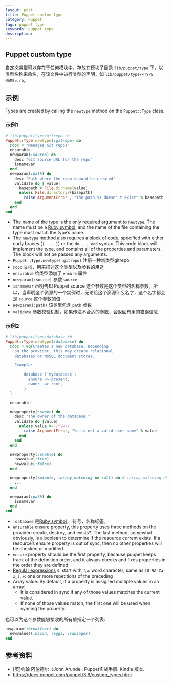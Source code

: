 ```yaml
---
layout: post
title: Puppet custom type
category: Puppet
tags: puppet type
keywords: puppet type
description:
---
```


## Puppet custom type

自定义类型可以存在于任何模块中，存放在模块子目录 `lib/puppet/type` 下，以类型名称来命名，在该文件中进行类型的声明，如 `lib/puppet/type/<TYPE NAME>.rb`。

## 示例

Types are created by calling the `newtype` method on the `Puppet::Type` class.

### 示例1

```ruby
# lib/puppet/type/gitrepo.rb
Puppet::Type.newtype(:gitrepo) do
  @doc = "Manages Git repos"
  ensurable
  newparam(:source) do
    desc "Git source URL for the repo"
    isnamevar
  end
  newparam(:path) do
    desc "Path where the repo should be created"
    validate do | value|
      basepath = File.dirname(value)
      unless File.directory?(basepath)
        raise ArgumentError , "The path %s doesn' t exist" % basepath
    end
  end
end
```

* The name of the type is the only required argument to `newtype`. The name must be a [Ruby symbol](http://www.ruby-doc.org/core/Symbol.html), and the name of the file containing the type must match the type’s name.
* The `newtype` method also requires a [block of code](http://www.robertsosinski.com/2008/12/21/understanding-ruby-blocks-procs-and-lambdas/), specified with either curly braces (`{ ... }`) or the `do ... end` syntax. This code block will implement the type, and contains all of the properties and parameters. The block will not be passed any arguments.
* `Puppet::Type.newtype(:gitrepo)` 注册一种新类型gitrepo
* `@doc` 文档，用来描述这个类型以及参数的用途
* `ensurable` 给类型添加了 `ensure` 属性
* `newparam(:source)` 参数 `source`
* `isnamevar` 声明告知 Puppet source 这个参数是这个类型的名称参数。所以，当声明这个资源的一个实例时，无论给这个资源什么名字，这个名字都会是 `source` 这个参数的值
* `newparam(:path)` 该类型包含 `path` 参数
* `validate` 参数校验机制，如果传递不合适的参数，会返回有用的错误信息

### 示例2

```ruby
# lib/puppet/type/database.rb
Puppet::Type.newtype(:database) do
  @doc = %q{Creates a new database. Depending
    on the provider, this may create relational
    databases or NoSQL document stores.

    Example:

        database {'mydatabase':
          ensure => present,
          owner  => root,
        }
  }

  ensurable

  newproperty(:owner) do
    desc "The owner of the database."
    validate do |value|
      unless value =~ /^\w+/
        raise ArgumentError, "%s is not a valid user name" % value
      end
    end
  end

  newproperty(:enable) do
    newvalue(:true)
    newvalue(:false)
  end

  newproperty(:minute, :array_matching => :all) do # :array_matching defaults to :first
    ...
  end

  newparam(:path) do
    isnamevar
  end
end
```
* `:database` 是[Ruby symbol](http://www.ruby-doc.org/core/Symbol.html)， 符号，名称标签。
* `ensurable` ensure property, this property uses three methods on the provider: create, destroy, and exists?. The last method, somewhat obviously, is a boolean to determine if the resource current exists. If a resource’s ensure property is out of sync, then no other properties will be checked or modified.
* `ensure` property should be the first property, because puppet keeps track of the definition order, and it always checks and fixes properties in the order they are defined.
* [Regular expressions](http://www.rubyist.net/~slagell/ruby/regexp.html) `$`: start with, `\w`: word character; same as `[0-9A-Za-z_]`, `+`: one or more repetitions of the preceding
* Array value: By default, if a property is assigned multiple values in an array:
    * It is considered in sync if any of those values matches the current value.
    * If none of those values match, the first one will be used when syncing the property.

也可以为这个参数能够接收的所有值指定一个列表:

```ruby
newparam(:breakfast) do
  newvalues(:bacon, :eggs, :sausages)
end
```

## 参考资料

* [英]约翰 阿伦德尔（John Arundel. Puppet实战手册. Kindle 版本.
* https://docs.puppet.com/puppet/3.8/custom_types.html
